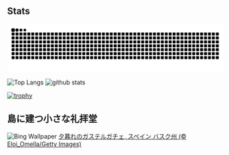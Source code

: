 ## Stats
<picture>
  <source media="(prefers-color-scheme: dark)" srcset="https://raw.githubusercontent.com/ba230t/ba230t/output/github-contribution-grid-snake-dark.svg">
  <source media="(prefers-color-scheme: light)" srcset="https://raw.githubusercontent.com/ba230t/ba230t/output/github-contribution-grid-snake.svg">
  <img alt="github contribution grid snake animation" src="https://raw.githubusercontent.com/ba230t/ba230t/output/github-contribution-grid-snake.svg">
</picture>

<p align="left">
  <img alt="Top Langs" height="150px" src="https://github-readme-stats.vercel.app/api/top-langs/?username=ba230t&layout=compact&theme=transparent" />
  <img alt="github stats" height="150px" src="https://github-readme-stats.vercel.app/api?username=ba230t&theme=transparent" />
</p>

[![trophy](https://github-profile-trophy.vercel.app/?username=ba230t&theme=transparent&column=7)](https://github.com/ryo-ma/github-profile-trophy)


<!-- Bing Wallpaper Start -->
## 島に建つ小さな礼拝堂
![Bing Wallpaper](https://www.bing.com/th?id=OHR.GaztelugatxeSunset_JA-JP3147357176_1920x1080.jpg&rf=LaDigue_1920x1080.jpg&pid=hp)
[夕暮れのガステルガチェ, スペイン バスク州 (© Eloi_Omella/Getty Images)](https://www.bing.com/search?q=%E3%82%AC%E3%82%B9%E3%83%86%E3%83%AB%E3%82%AC%E3%83%81%E3%82%A7%2c+%E3%83%90%E3%82%B9%E3%82%AF%E5%B7%9E%2c+%E3%82%B9%E3%83%9A%E3%82%A4%E3%83%B3+&form=hpcapt&filters=HpDate%3a%2220250404_1500%22)
<!-- Bing Wallpaper End -->
